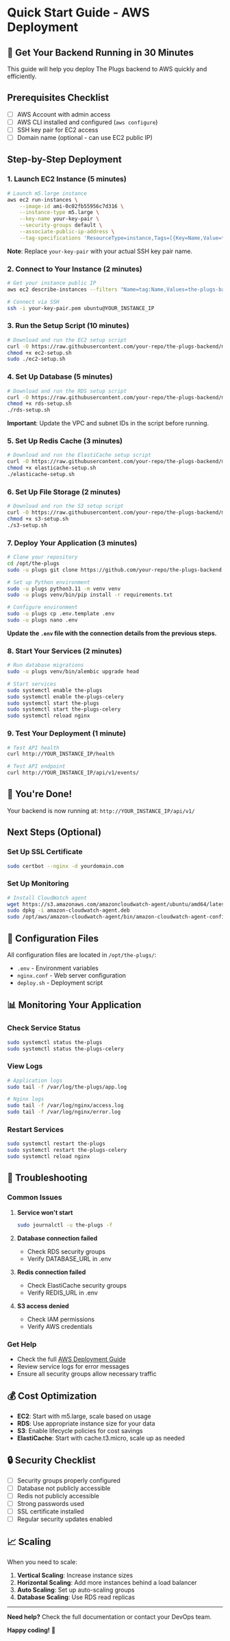 # Quick Start Guide - AWS Deployment

## 🚀 Get Your Backend Running in 30 Minutes

This guide will help you deploy The Plugs backend to AWS quickly and efficiently.

## Prerequisites Checklist

- [ ] AWS Account with admin access
- [ ] AWS CLI installed and configured (`aws configure`)
- [ ] SSH key pair for EC2 access
- [ ] Domain name (optional - can use EC2 public IP)

## Step-by-Step Deployment

### 1. Launch EC2 Instance (5 minutes)

```bash
# Launch m5.large instance
aws ec2 run-instances \
    --image-id ami-0c02fb55956c7d316 \
    --instance-type m5.large \
    --key-name your-key-pair \
    --security-groups default \
    --associate-public-ip-address \
    --tag-specifications 'ResourceType=instance,Tags=[{Key=Name,Value=the-plugs-backend}]'
```

**Note**: Replace `your-key-pair` with your actual SSH key pair name.

### 2. Connect to Your Instance (2 minutes)

```bash
# Get your instance public IP
aws ec2 describe-instances --filters "Name=tag:Name,Values=the-plugs-backend" --query 'Reservations[0].Instances[0].PublicIpAddress' --output text

# Connect via SSH
ssh -i your-key-pair.pem ubuntu@YOUR_INSTANCE_IP
```

### 3. Run the Setup Script (10 minutes)

```bash
# Download and run the EC2 setup script
curl -O https://raw.githubusercontent.com/your-repo/the-plugs-backend/main/deployment/aws/ec2-setup.sh
chmod +x ec2-setup.sh
sudo ./ec2-setup.sh
```

### 4. Set Up Database (5 minutes)

```bash
# Download and run the RDS setup script
curl -O https://raw.githubusercontent.com/your-repo/the-plugs-backend/main/deployment/aws/rds-setup.sh
chmod +x rds-setup.sh
./rds-setup.sh
```

**Important**: Update the VPC and subnet IDs in the script before running.

### 5. Set Up Redis Cache (3 minutes)

```bash
# Download and run the ElastiCache setup script
curl -O https://raw.githubusercontent.com/your-repo/the-plugs-backend/main/deployment/aws/elasticache-setup.sh
chmod +x elasticache-setup.sh
./elasticache-setup.sh
```

### 6. Set Up File Storage (2 minutes)

```bash
# Download and run the S3 setup script
curl -O https://raw.githubusercontent.com/your-repo/the-plugs-backend/main/deployment/aws/s3-setup.sh
chmod +x s3-setup.sh
./s3-setup.sh
```

### 7. Deploy Your Application (3 minutes)

```bash
# Clone your repository
cd /opt/the-plugs
sudo -u plugs git clone https://github.com/your-repo/the-plugs-backend.git .

# Set up Python environment
sudo -u plugs python3.11 -m venv venv
sudo -u plugs venv/bin/pip install -r requirements.txt

# Configure environment
sudo -u plugs cp .env.template .env
sudo -u plugs nano .env
```

**Update the `.env` file with the connection details from the previous steps.**

### 8. Start Your Services (2 minutes)

```bash
# Run database migrations
sudo -u plugs venv/bin/alembic upgrade head

# Start services
sudo systemctl enable the-plugs
sudo systemctl enable the-plugs-celery
sudo systemctl start the-plugs
sudo systemctl start the-plugs-celery
sudo systemctl reload nginx
```

### 9. Test Your Deployment (1 minute)

```bash
# Test API health
curl http://YOUR_INSTANCE_IP/health

# Test API endpoint
curl http://YOUR_INSTANCE_IP/api/v1/events/
```

## 🎉 You're Done!

Your backend is now running at: `http://YOUR_INSTANCE_IP/api/v1/`

## Next Steps (Optional)

### Set Up SSL Certificate
```bash
sudo certbot --nginx -d yourdomain.com
```

### Set Up Monitoring
```bash
# Install CloudWatch agent
wget https://s3.amazonaws.com/amazoncloudwatch-agent/ubuntu/amd64/latest/amazon-cloudwatch-agent.deb
sudo dpkg -i amazon-cloudwatch-agent.deb
sudo /opt/aws/amazon-cloudwatch-agent/bin/amazon-cloudwatch-agent-config-wizard
```

## 🔧 Configuration Files

All configuration files are located in `/opt/the-plugs/`:

- `.env` - Environment variables
- `nginx.conf` - Web server configuration
- `deploy.sh` - Deployment script

## 📊 Monitoring Your Application

### Check Service Status
```bash
sudo systemctl status the-plugs
sudo systemctl status the-plugs-celery
```

### View Logs
```bash
# Application logs
sudo tail -f /var/log/the-plugs/app.log

# Nginx logs
sudo tail -f /var/log/nginx/access.log
sudo tail -f /var/log/nginx/error.log
```

### Restart Services
```bash
sudo systemctl restart the-plugs
sudo systemctl restart the-plugs-celery
sudo systemctl reload nginx
```

## 🚨 Troubleshooting

### Common Issues

1. **Service won't start**
   ```bash
   sudo journalctl -u the-plugs -f
   ```

2. **Database connection failed**
   - Check RDS security groups
   - Verify DATABASE_URL in .env

3. **Redis connection failed**
   - Check ElastiCache security groups
   - Verify REDIS_URL in .env

4. **S3 access denied**
   - Check IAM permissions
   - Verify AWS credentials

### Get Help

- Check the full [AWS Deployment Guide](AWS_DEPLOYMENT_GUIDE.md)
- Review service logs for error messages
- Ensure all security groups allow necessary traffic

## 💰 Cost Optimization

- **EC2**: Start with m5.large, scale based on usage
- **RDS**: Use appropriate instance size for your data
- **S3**: Enable lifecycle policies for cost savings
- **ElastiCache**: Start with cache.t3.micro, scale up as needed

## 🔒 Security Checklist

- [ ] Security groups properly configured
- [ ] Database not publicly accessible
- [ ] Redis not publicly accessible
- [ ] Strong passwords used
- [ ] SSL certificate installed
- [ ] Regular security updates enabled

## 📈 Scaling

When you need to scale:

1. **Vertical Scaling**: Increase instance sizes
2. **Horizontal Scaling**: Add more instances behind a load balancer
3. **Auto Scaling**: Set up auto-scaling groups
4. **Database Scaling**: Use RDS read replicas

---

**Need help?** Check the full documentation or contact your DevOps team.

**Happy coding!** 🚀






